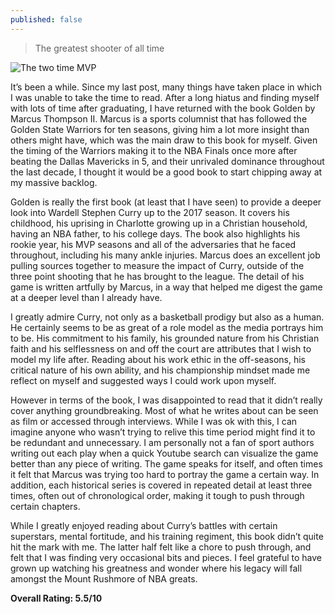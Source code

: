 ```yaml
---
published: false
---
```

> The greatest shooter of all time

![The two time MVP](http://warriorsworld.bayareaballllc1.netdna-cdn.com/wp-content/uploads/2016/05/Stephen-Curry-MVP.jpg)

It’s been a while. Since my last post, many things have taken place in which I was unable to take the time to read. After a long hiatus and finding myself with lots of time after graduating, I have returned with the book Golden by Marcus Thompson II. Marcus is a sports columnist that has followed the Golden State Warriors for ten seasons, giving him a lot more insight than others might have, which was the main draw to this book for myself. Given the timing of the Warriors making it to the NBA Finals once more after beating the Dallas Mavericks in 5, and their unrivaled dominance throughout the last decade, I thought it would be a good book to start chipping away at my massive backlog.

Golden is really the first book (at least that I have seen) to provide a deeper look into Wardell Stephen Curry up to the 2017 season. It covers his childhood, his uprising in Charlotte growing up in a Christian household, having an NBA father, to his college days. The book also highlights his rookie year, his MVP seasons and all of the adversaries that he faced throughout, including his many ankle injuries. Marcus does an excellent job pulling sources together to measure the impact of Curry, outside of the three point shooting that he has brought to the league. The detail of his game is written artfully by Marcus, in a way that helped me digest the game at a deeper level than I already have.

I greatly admire Curry, not only as a basketball prodigy but also as a human. He certainly seems to be as great of a role model as the media portrays him to be. His commitment to his family, his grounded nature from his Christian faith and his selflessness on and off the court are attributes that I wish to model my life after. Reading about his work ethic in the off-seasons, his critical nature of his own ability, and his championship mindset made me reflect on myself and suggested ways I could work upon myself.

However in terms of the book, I was disappointed to read that it didn’t really cover anything groundbreaking. Most of what he writes about can be seen as film or accessed through interviews. While I was ok with this, I can imagine anyone who wasn’t trying to relive this time period might find it to be redundant and unnecessary. I am personally not a fan of sport authors writing out each play when a quick Youtube search can visualize the game better than any piece of writing. The game speaks for itself, and often times it felt that Marcus was trying too hard to portray the game a certain way. In addition, each historical series is covered in repeated detail at least three times, often out of chronological order, making it tough to push through certain chapters.

While I greatly enjoyed reading about Curry’s battles with certain superstars, mental fortitude, and his training regiment, this book didn’t quite hit the mark with me. The latter half felt like a chore to push through, and felt that I was finding very occasional bits and pieces. I feel grateful to have grown up watching his greatness and wonder where his legacy will fall amongst the Mount Rushmore of NBA greats.

**Overall Rating: 5.5/10**
